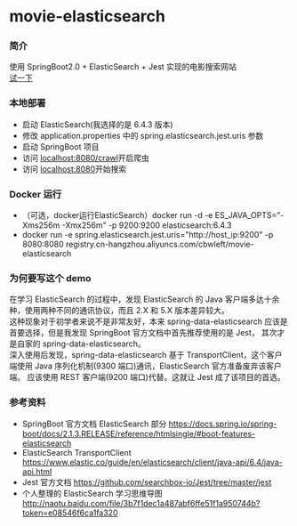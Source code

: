 # movie-elasticsearch
### 简介
使用 SpringBoot2.0 + ElasticSearch + Jest 实现的电影搜索网站<br>
[试一下](http://s.cbwleft.top)<br>

### 本地部署
* 启动 ElasticSearch(我选择的是 6.4.3 版本)
* 修改 application.properties 中的 spring.elasticsearch.jest.uris 参数
* 启动 SpringBoot 项目
* 访问 <localhost:8080/crawl>开启爬虫
* 访问 <localhost:8080>开始搜索

### Docker 运行
* （可选，docker运行ElasticSearch）docker run -d -e ES_JAVA_OPTS="-Xms256m -Xmx256m" -p 9200:9200 elasticsearch:6.4.3
* docker run -e spring.elasticsearch.jest.uris="http://host_ip:9200" -p 8080:8080 registry.cn-hangzhou.aliyuncs.com/cbwleft/movie-elasticsearch

### 为何要写这个 demo
在学习 ElasticSearch 的过程中，发现 ElasticSearch 的 Java 客户端多达十余种，使用两种不同的通讯协议，而且 2.X 和 5.X 版本差异较大。<br>
这种现象对于初学者来说不是非常友好，本来 spring-data-elasticsearch 应该是首要选择，但是我发现 SpringBoot 官方文档中首先推荐使用的是 Jest，
其次才是自家的 spring-data-elasticsearch。<br>
深入使用后发现，spring-data-elasticsearch 基于 TransportClient，这个客户端使用 Java 序列化机制(9300 端口)通讯，ElasticSearch 官方准备废弃该客户端。
应该使用 REST 客户端(9200 端口)代替。这就让 Jest 成了该项目的首选。

### 参考资料
* SpringBoot 官方文档 ElasticSearch 部分 <https://docs.spring.io/spring-boot/docs/2.1.3.RELEASE/reference/htmlsingle/#boot-features-elasticsearch>
* ElasticSearch TransportClient <https://www.elastic.co/guide/en/elasticsearch/client/java-api/6.4/java-api.html>
* Jest 官方文档 <https://github.com/searchbox-io/Jest/tree/master/jest>
* 个人整理的 ElasticSearch 学习思维导图 <http://naotu.baidu.com/file/3b7f1dec1a487abf6ffe51f1a950744b?token=e08546f6ca1fa320>
